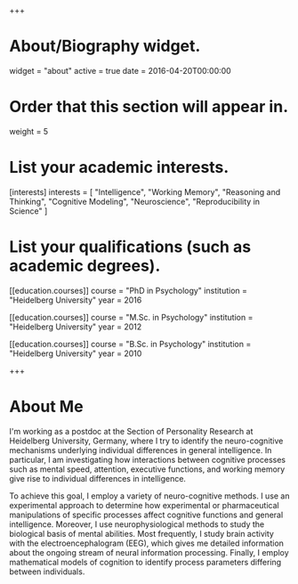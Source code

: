 +++
# About/Biography widget.
widget = "about"
active = true
date = 2016-04-20T00:00:00

# Order that this section will appear in.
weight = 5

# List your academic interests.
[interests]
  interests = [
    "Intelligence",
    "Working Memory",
    "Reasoning and Thinking",
    "Cognitive Modeling",
    "Neuroscience",
    "Reproducibility in Science"
  ]

# List your qualifications (such as academic degrees).
[[education.courses]]
  course = "PhD in Psychology"
  institution = "Heidelberg University"
  year = 2016

[[education.courses]]
  course = "M.Sc. in Psychology"
  institution = "Heidelberg University"
  year = 2012

[[education.courses]]
  course = "B.Sc. in Psychology"
  institution = "Heidelberg University"
  year = 2010
 
+++

# About Me

I'm working as a postdoc at the Section of Personality Research at Heidelberg University, Germany, where I try to identify the neuro-cognitive mechanisms underlying individual differences in general intelligence. In particular, I am investigating how interactions between cognitive processes such as mental speed, attention, executive functions, and working memory give rise to individual differences in intelligence.

To achieve this goal, I employ a variety of neuro-cognitive methods. I use an experimental approach to determine how experimental or pharmaceutical manipulations of specific processes affect cognitive functions and general intelligence. Moreover, I use neurophysiological methods to study the biological basis of mental abilities. Most frequently, I study brain activity with the electroencephalogram (EEG), which gives me detailed information about the ongoing stream of neural information processing. Finally, I employ mathematical models of cognition to identify process parameters differing between individuals.
